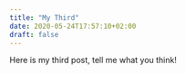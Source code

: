 ```yaml
---
title: "My Third"
date: 2020-05-24T17:57:10+02:00
draft: false
---
```


Here is my third post, tell me what you think!